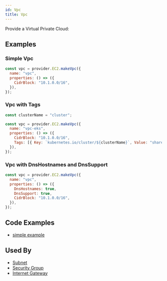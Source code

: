 ```yaml
---
id: Vpc
title: Vpc
---
```


Provide a Virtual Private Cloud:

## Examples

### Simple Vpc

```js
const vpc = provider.EC2.makeVpc({
  name: "vpc",
  properties: () => ({
    CidrBlock: "10.1.0.0/16",
  }),
});
```

### Vpc with Tags

```js
const clusterName = "cluster";

const vpc = provider.EC2.makeVpc({
  name: "vpc-eks",
  properties: () => ({
    CidrBlock: "10.1.0.0/16",
    Tags: [{ Key: `kubernetes.io/cluster/${clusterName}`, Value: "shared" }],
  }),
});
```

### Vpc with DnsHostnames and DnsSupport

```js
const vpc = provider.EC2.makeVpc({
  name: "vpc",
  properties: () => ({
    DnsHostnames: true,
    DnsSupport: true,
    CidrBlock: "10.1.0.0/16",
  }),
});
```

## Code Examples

- [simple example](https://github.com/grucloud/grucloud/blob/main/examples/aws/ec2/ec2-vpc/iac.js#L13)

## Used By

- [Subnet](./Subnet.md)
- [Security Group](./SecurityGroup.md)
- [Internet Gateway ](./InternetGateway.md)
